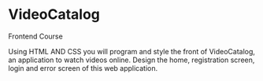 # VideoCatalog
Frontend Course


Using HTML AND CSS you will program and style the front of VideoCatalog, an application to watch videos online. Design the home, registration screen, login and error screen of this web application.

